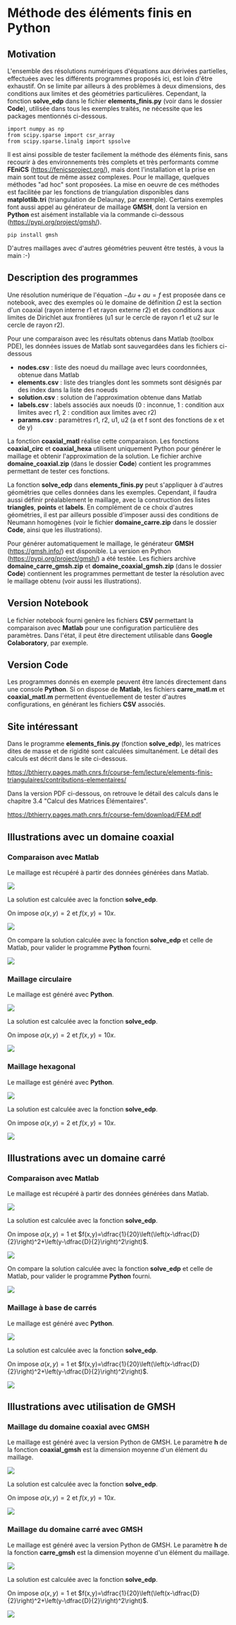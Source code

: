 # Méthode des éléments finis en Python

## Motivation
L'ensemble des résolutions numériques d'équations aux dérivées partielles, effectuées avec les différents programmes proposés ici, est loin d'être exhaustif. On se limite par ailleurs à des problèmes à deux dimensions, des conditions aux limites et des géométries particulières.
Cependant, la fonction **solve_edp** dans le fichier **elements_finis.py** (voir dans le dossier **Code**), utilisée dans tous les exemples traités, ne nécessite que les packages mentionnés ci-dessous.
```
import numpy as np
from scipy.sparse import csr_array
from scipy.sparse.linalg import spsolve
```
Il est ainsi possible de tester facilement la méthode des éléments finis, sans recourir à des environnements très complets et très performants comme **FEniCS** (https://fenicsproject.org/), mais dont l'installation et la prise en main sont tout de même assez complexes.
Pour le maillage, quelques méthodes "ad hoc" sont proposées. La mise en oeuvre de ces méthodes est facilitée par les fonctions de triangulation disponibles dans **matplotlib.tri** (triangulation de Delaunay, par exemple). Certains exemples font aussi appel au générateur de maillage **GMSH**, dont la version en **Python** est aisément installable via la commande ci-dessous (https://pypi.org/project/gmsh/).
```
pip install gmsh
```
D'autres maillages avec d'autres géométries peuvent être testés, à vous la main :-)

## Description des programmes

Une résolution numérique de l'équation $-\Delta u+au=f$ est proposée dans ce notebook, avec des exemples où le domaine de définition $\Omega$ est la section d'un coaxial (rayon interne r1 et rayon externe r2) et des conditions aux limites de Dirichlet aux frontières (u1 sur le cercle de rayon r1 et u2 sur le cercle de rayon r2).

Pour une comparaison avec les résultats obtenus dans Matlab (toolbox PDE), les données issues de Matlab sont sauvegardées dans les fichiers ci-dessous


*   **nodes.csv** : liste des noeud du maillage avec leurs coordonnées, obtenue dans Matlab
*   **elements.csv** : liste des triangles dont les sommets sont désignés par des index dans la liste des noeuds
*   **solution.csv** : solution de l'approximation obtenue dans Matlab
*   **labels.csv** : labels associés aux noeuds (0 : inconnue, 1 : condition aux limites avec r1, 2 : condition aux limites avec r2)
*   **params.csv** : paramètres r1, r2, u1, u2 (a et f sont des fonctions de x et de y)

La fonction **coaxial_matl** réalise cette comparaison. Les fonctions **coaxial_circ** et **coaxial_hexa** utilisent uniquement Python pour générer le maillage et obtenir l'approximation de la solution. Le fichier archive **domaine_coaxial.zip** (dans le dossier **Code**) contient les programmes permettant de tester ces fonctions.
 
La fonction **solve_edp** dans **elements_finis.py** peut s'appliquer à d'autres géométries que celles données dans les exemples. Cependant, il faudra aussi définir préalablement le maillage, avec la construction des listes **triangles**, **points** et **labels**. En complément de ce choix d'autres géométries, il est par ailleurs possible d'imposer aussi des conditions de Neumann homogènes (voir le fichier **domaine_carre.zip** dans le dossier **Code**, ainsi que les illustrations).

Pour générer automatiquement le maillage, le générateur **GMSH** (https://gmsh.info/) est disponible. La version en Python (https://pypi.org/project/gmsh/) a été testée. Les fichiers archive **domaine_carre_gmsh.zip** et **domaine_coaxial_gmsh.zip** (dans le dossier **Code**) contiennent les programmes permettant de tester la résolution avec le maillage obtenu (voir aussi les illustrations).

## Version Notebook

Le fichier notebook fourni genère les fichiers **CSV** permettant la comparaison avec **Matlab** pour une configuration particulière des paramètres. Dans l'état, il peut être directement utilisable dans **Google Colaboratory**, par exemple.

## Version Code

Les programmes donnés en exemple peuvent être lancés directement dans une console **Python**. Si on dispose de **Matlab**, les fichiers **carre_matl.m** et **coaxial_matl.m** permettent éventuellement de tester d'autres configurations, en générant les fichiers **CSV** associés.

## Site intéressant
Dans le programme **elements_finis.py** (fonction **solve_edp**), les matrices dites de masse et de rigidité sont calculées simultanément. Le détail des calculs est décrit dans le site ci-dessous.

https://bthierry.pages.math.cnrs.fr/course-fem/lecture/elements-finis-triangulaires/contributions-elementaires/

Dans la version PDF ci-dessous, on retrouve le détail des calculs dans le chapitre 3.4 "Calcul des Matrices Élémentaires".

https://bthierry.pages.math.cnrs.fr/course-fem/download/FEM.pdf

## Illustrations avec un domaine coaxial
### Comparaison avec Matlab

Le maillage est récupéré à partir des données générées dans Matlab.

![](Images/coaxial_matl_maillage.png)

La solution est calculée avec la fonction **solve_edp**.

On impose $a(x,y)=2$ et $f(x,y)=10x$.

![](Images/coaxial_matl_sol.png)

On compare la solution calculée avec la fonction **solve_edp** et celle de Matlab, pour valider le programme **Python** fourni.

![](Images/coaxial_matl_err.png)

### Maillage circulaire

Le maillage est généré avec **Python**.

![](Images/coaxial_circ_maillage.png)

La solution est calculée avec la fonction **solve_edp**.

On impose $a(x,y)=2$ et $f(x,y)=10x$.

![](Images/coaxial_circ_sol.png)

### Maillage hexagonal

Le maillage est généré avec **Python**.

![](Images/coaxial_hexa_maillage.png)

La solution est calculée avec la fonction **solve_edp**.

On impose $a(x,y)=2$ et $f(x,y)=10x$.

![](Images/coaxial_hexa_sol.png)

## Illustrations avec un domaine carré

### Comparaison avec Matlab

Le maillage est récupéré à partir des données générées dans Matlab.

![](Images/carre_matl_maillage.png)

La solution est calculée avec la fonction **solve_edp**.

On impose $a(x,y)=1$ et $f(x,y)=\dfrac{1}{20}\left(\left(x-\dfrac{D}{2}\right)^2+\left(y-\dfrac{D}{2}\right)^2\right)$.

![](Images/carre_matl_sol.png)

On compare la solution calculée avec la fonction **solve_edp** et celle de Matlab, pour valider le programme **Python** fourni.

![](Images/carre_matl_err.png)

### Maillage à base de carrés

Le maillage est généré avec **Python**.

![](Images/carre_pyth_maillage.png)

La solution est calculée avec la fonction **solve_edp**.

On impose $a(x,y)=1$ et $f(x,y)=\dfrac{1}{20}\left(\left(x-\dfrac{D}{2}\right)^2+\left(y-\dfrac{D}{2}\right)^2\right)$.

![](Images/carre_pyth_sol.png)

## Illustrations avec utilisation de GMSH

### Maillage du domaine coaxial avec GMSH

Le maillage est généré avec la version Python de GMSH. Le paramètre **h** de la fonction **coaxial_gmsh** est la dimension moyenne d'un élément du maillage.

![](Images/coaxial_gmsh_maillage.png)

La solution est calculée avec la fonction **solve_edp**.

On impose $a(x,y)=2$ et $f(x,y)=10x$.

![](Images/coaxial_gmsh_sol.png)

### Maillage du domaine carré avec GMSH

Le maillage est généré avec la version Python de GMSH. Le paramètre **h** de la fonction **carre_gmsh** est la dimension moyenne d'un élément du maillage.

![](Images/carre_gmsh_maillage.png)

La solution est calculée avec la fonction **solve_edp**.

On impose $a(x,y)=1$ et $f(x,y)=\dfrac{1}{20}\left(\left(x-\dfrac{D}{2}\right)^2+\left(y-\dfrac{D}{2}\right)^2\right)$.

![](Images/carre_gmsh_sol.png)